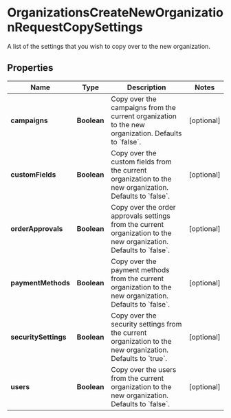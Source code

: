 

# OrganizationsCreateNewOrganizationRequestCopySettings

A list of the settings that you wish to copy over to the new organization.

## Properties

| Name | Type | Description | Notes |
|------------ | ------------- | ------------- | -------------|
|**campaigns** | **Boolean** | Copy over the campaigns from the current organization to the new organization. Defaults to &#x60;false&#x60;. |  [optional] |
|**customFields** | **Boolean** | Copy over the custom fields from the current organization to the new organization. Defaults to &#x60;false&#x60;. |  [optional] |
|**orderApprovals** | **Boolean** | Copy over the order approvals settings from the current organization to the new organization. Defaults to &#x60;false&#x60;. |  [optional] |
|**paymentMethods** | **Boolean** | Copy over the payment methods from the current organization to the new organization. Defaults to &#x60;false&#x60;. |  [optional] |
|**securitySettings** | **Boolean** | Copy over the security settings from the current organization to the new organization. Defaults to &#x60;true&#x60;. |  [optional] |
|**users** | **Boolean** | Copy over the users from the current organization to the new organization. Defaults to &#x60;false&#x60;. |  [optional] |



